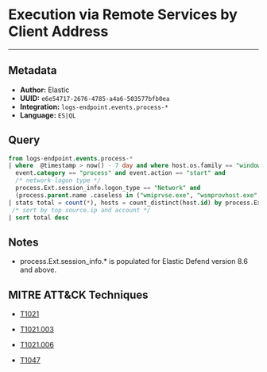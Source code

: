 # Execution via Remote Services by Client Address

---

## Metadata

- **Author:** Elastic
- **UUID:** `e6e54717-2676-4785-a4a6-503577bfb0ea`
- **Integration:** `logs-endpoint.events.process-*`
- **Language:** `ES|QL`

## Query

```sql
from logs-endpoint.events.process-*
| where  @timestamp > now() - 7 day and where host.os.family == "windows" and 
  event.category == "process" and event.action == "start" and 
  /* network logon type */
  process.Ext.session_info.logon_type == "Network" and 
  (process.parent.name .caseless in ("wmiprvse.exe", "wsmprovhost.exe", "winrshost.exe") or (process.parent.name == "svchost.exe" and process.parent.args == "DcomLaunch"))
| stats total = count(*), hosts = count_distinct(host.id) by process.Ext.session_info.client_address, user.name, process.parent.name
 /* sort by top source.ip and account */
| sort total desc
```

## Notes

- process.Ext.session_info.* is populated for Elastic Defend version 8.6 and above.
## MITRE ATT&CK Techniques

- [T1021](https://attack.mitre.org/techniques//T1021)

- [T1021.003](https://attack.mitre.org/techniques//T1021/003)

- [T1021.006](https://attack.mitre.org/techniques//T1021/006)

- [T1047](https://attack.mitre.org/techniques//T1047)
